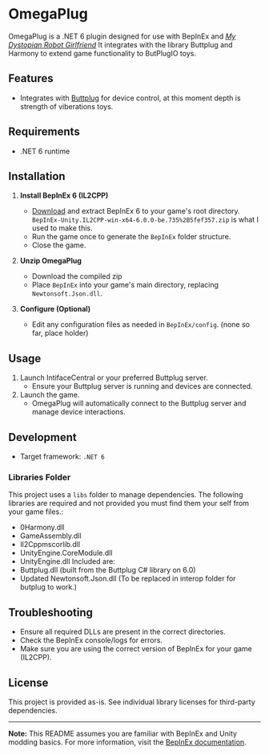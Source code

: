# OmegaPlug

OmegaPlug is a .NET 6 plugin designed for use with BepInEx and [_My Dystopian Robot Girlfriend_](https://incontinentcell.itch.io/factorial-omega) It integrates with the library Buttplug and Harmony to extend game functionality to ButPlugIO toys.

## Features

- Integrates with [Buttplug](https://buttplug.io/) for device control, at this moment depth is strength of viberations toys.

## Requirements
- .NET 6 runtime

## Installation

1. **Install BepInEx 6 (IL2CPP)** 
   - [Download](https://builds.bepinex.dev/projects/bepinex_be/735/BepInEx-Unity.IL2CPP-win-x64-6.0.0-be.735%2B5fef357.zip) and extract BepInEx 6 to your game's root directory. `BepInEx-Unity.IL2CPP-win-x64-6.0.0-be.735%2B5fef357.zip` is what I used to make this.
   - Run the game once to generate the `BepInEx` folder structure.
   - Close the game.

2. **Unzip OmegaPlug**
   - Download the compiled zip
   - Place `BepInEx` into your game's main directory, replacing `Newtonsoft.Json.dll`.

4. **Configure (Optional)**
   - Edit any configuration files as needed in `BepInEx/config`. (none so far, place holder)

## Usage

1. Launch IntifaceCentral or your preferred Buttplug server.
   - Ensure your Buttplug server is running and devices are connected.
2. Launch the game.
   - OmegaPlug will automatically connect to the Buttplug server and manage device interactions.

## Development
- Target framework: `.NET 6`

### Libraries Folder
This project uses a `libs` folder to manage dependencies. The following libraries are required and not provided you must find them your self from your game files.:
- 0Harmony.dll
- GameAssembly.dll
- Il2Cppmscorlib.dll
- UnityEngine.CoreModule.dll
- UnityEngine.dll
Included are:
- Buttplug.dll (built from the Buttplug C# library on 6.0)
- Updated Newtonsoft.Json.dll (To be replaced in interop folder for butplug to work.)

## Troubleshooting

- Ensure all required DLLs are present in the correct directories.
- Check the BepInEx console/logs for errors.
- Make sure you are using the correct version of BepInEx for your game (IL2CPP).

## License

This project is provided as-is. See individual library licenses for third-party dependencies.

---

**Note:** This README assumes you are familiar with BepInEx and Unity modding basics. For more information, visit the [BepInEx documentation](https://docs.bepinex.dev/).
